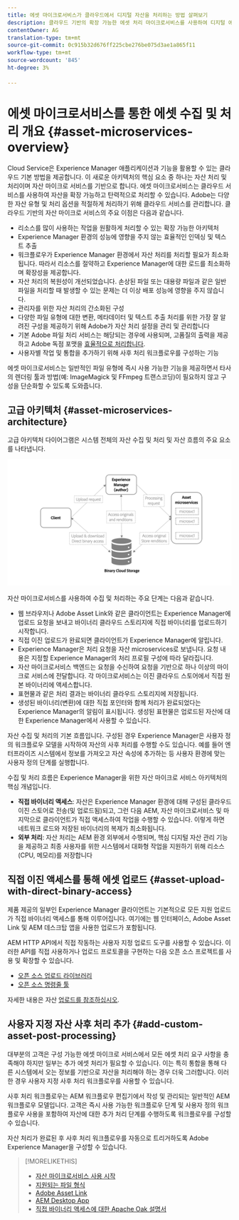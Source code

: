 ```yaml
---
title: 에셋 마이크로서비스가 클라우드에서 디지털 자산을 처리하는 방법 살펴보기
description: 클라우드 기반의 확장 가능한 에셋 처리 마이크로서비스를 사용하여 디지털 에셋을 처리할 수 있습니다.
contentOwner: AG
translation-type: tm+mt
source-git-commit: 0c915b32d676ff225cbe276be075d3ae1a865f11
workflow-type: tm+mt
source-wordcount: '845'
ht-degree: 3%

---
```



# 에셋 마이크로서비스를 통한 에셋 수집 및 처리 개요 {#asset-microservices-overview}

Cloud Service은 Experience Manager 애플리케이션과 기능을 활용할 수 있는 클라우드 기본 방법을 제공합니다. 이 새로운 아키텍처의 핵심 요소 중 하나는 자산 처리 및 처리이며 자산 마이크로 서비스를 기반으로 합니다. 에셋 마이크로서비스는 클라우드 서비스를 사용하여 자산을 확장 가능하고 탄력적으로 처리할 수 있습니다. Adobe는 다양한 자산 유형 및 처리 옵션을 적절하게 처리하기 위해 클라우드 서비스를 관리합니다. 클라우드 기반의 자산 마이크로 서비스의 주요 이점은 다음과 같습니다.

* 리소스를 많이 사용하는 작업을 원활하게 처리할 수 있는 확장 가능한 아키텍처
* Experience Manager 환경의 성능에 영향을 주지 않는 효율적인 인덱싱 및 텍스트 추출
* 워크플로우가 Experience Manager 환경에서 자산 처리를 처리할 필요가 최소화됩니다. 따라서 리소스를 절약하고 Experience Manager에 대한 로드를 최소화하며 확장성을 제공합니다.
* 자산 처리의 복원성이 개선되었습니다. 손상된 파일 또는 대용량 파일과 같은 일반 파일을 처리할 때 발생할 수 있는 문제는 더 이상 배포 성능에 영향을 주지 않습니다.
* 관리자를 위한 자산 처리의 간소화된 구성
* 다양한 파일 유형에 대한 변환, 메타데이터 및 텍스트 추출 처리를 위한 가장 잘 알려진 구성을 제공하기 위해 Adobe가 자산 처리 설정을 관리 및 관리합니다
* 기본 Adobe 파일 처리 서비스는 해당되는 경우에 사용되며, 고품질의 출력을 제공하고 Adobe 독점 포맷을 [효율적으로 처리합니다](file-format-support.md).
* 사용자별 작업 및 통합을 추가하기 위해 사후 처리 워크플로우를 구성하는 기능

에셋 마이크로서비스는 일반적인 파일 유형에 즉시 사용 가능한 기능을 제공하면서 타사의 렌더링 툴과 방법(예: ImageMagick 및 FFmpeg 트랜스코딩)이 필요하지 않고 구성을 단순화할 수 있도록 도와줍니다.

## 고급 아키텍처 {#asset-microservices-architecture}

고급 아키텍처 다이어그램은 시스템 전체의 자산 수집 및 처리 및 자산 흐름의 주요 요소를 나타냅니다.

<!-- Proposed DRAFT diagram for asset microservices overview - see section "Asset processing - high-level diagram" in the PPTX deck

https://adobe-my.sharepoint.com/personal/gklebus_adobe_com/_layouts/15/guestaccess.aspx?guestaccesstoken=jexDC5ZnepXSt6dTPciH66TzckS1BPEfdaZuSgHugL8%3D&docid=2_1ec37f0bd4cc74354b4f481cd420e07fc&rev=1&e=CdgElS
-->

![자산 마이크로서비스를 통한 자산 수집 및](assets/asset-microservices-overview.png "처리자산 마이크로서비스를 사용한 자산 수집 및 처리")

자산 마이크로서비스를 사용하여 수집 및 처리하는 주요 단계는 다음과 같습니다.

* 웹 브라우저나 Adobe Asset Link와 같은 클라이언트는 Experience Manager에 업로드 요청을 보내고 바이너리 클라우드 스토리지에 직접 바이너리를 업로드하기 시작합니다.
* 직접 이진 업로드가 완료되면 클라이언트가 Experience Manager에 알립니다.
* Experience Manager은 처리 요청을 자산 microservices로 보냅니다. 요청 내용은 지정할 Experience Manager의 처리 프로필 구성에 따라 달라집니다.
* 자산 마이크로서비스 백엔드는 요청을 수신하여 요청을 기반으로 하나 이상의 마이크로 서비스에 전달합니다. 각 마이크로서비스는 이진 클라우드 스토어에서 직접 원본 바이너리에 액세스합니다.
* 표현물과 같은 처리 결과는 바이너리 클라우드 스토리지에 저장됩니다.
* 생성된 바이너리(변환)에 대한 직접 포인터와 함께 처리가 완료되었다는 Experience Manager의 알림이 표시됩니다. 생성된 표현물은 업로드된 자산에 대한 Experience Manager에서 사용할 수 있습니다.

자산 수집 및 처리의 기본 흐름입니다. 구성된 경우 Experience Manager은 사용자 정의 워크플로우 모델을 시작하여 자산의 사후 처리를 수행할 수도 있습니다. 예를 들어 엔터프라이즈 시스템에서 정보를 가져오고 자산 속성에 추가하는 등 사용자 환경에 맞는 사용자 정의 단계를 실행합니다.

수집 및 처리 흐름은 Experience Manager을 위한 자산 마이크로 서비스 아키텍처의 핵심 개념입니다.

* **직접 바이너리 액세스**: 자산은 Experience Manager 환경에 대해 구성된 클라우드 이진 스토어로 전송(및 업로드됨)되고, 그런 다음 AEM, 자산 마이크로서비스 및 마지막으로 클라이언트가 직접 액세스하여 작업을 수행할 수 있습니다. 이렇게 하면 네트워크 로드와 저장된 바이너리의 복제가 최소화됩니다.
* **외부 처리**: 자산 처리는 AEM 환경 외부에서 수행되며, 핵심 디지털 자산 관리 기능을 제공하고 최종 사용자를 위한 시스템에서 대화형 작업을 지원하기 위해 리소스(CPU, 메모리)를 저장합니다

## 직접 이진 액세스를 통해 에셋 업로드 {#asset-upload-with-direct-binary-access}

제품 제공의 일부인 Experience Manager 클라이언트는 기본적으로 모든 지원 업로드가 직접 바이너리 액세스를 통해 이루어집니다. 여기에는 웹 인터페이스, Adobe Asset Link 및 AEM 데스크탑 앱을 사용한 업로드가 포함됩니다.

AEM HTTP API에서 직접 작동하는 사용자 지정 업로드 도구를 사용할 수 있습니다. 이러한 API를 직접 사용하거나 업로드 프로토콜을 구현하는 다음 오픈 소스 프로젝트를 사용 및 확장할 수 있습니다.

* [오픈 소스 업로드 라이브러리](https://github.com/adobe/aem-upload)
* [오픈 소스 명령줄 툴](https://github.com/adobe/aio-cli-plugin-aem)

자세한 내용은 자산 [업로드를 참조하십시오](add-assets.md).

## 사용자 지정 자산 사후 처리 추가 {#add-custom-asset-post-processing}

대부분의 고객은 구성 가능한 에셋 마이크로 서비스에서 모든 에셋 처리 요구 사항을 충족해야 하지만 일부는 추가 에셋 처리가 필요할 수 있습니다. 이는 특히 통합을 통해 다른 시스템에서 오는 정보를 기반으로 자산을 처리해야 하는 경우 더욱 그러합니다. 이러한 경우 사용자 지정 사후 처리 워크플로우를 사용할 수 있습니다.

사후 처리 워크플로우는 AEM 워크플로우 편집기에서 작성 및 관리되는 일반적인 AEM 워크플로우 모델입니다. 고객은 즉시 사용 가능한 워크플로우 단계 및 사용자 정의 워크플로우 사용을 포함하여 자산에 대한 추가 처리 단계를 수행하도록 워크플로우를 구성할 수 있습니다.

자산 처리가 완료된 후 사후 처리 워크플로우를 자동으로 트리거하도록 Adobe Experience Manager을 구성할 수 있습니다.

<!-- TBD asgupta, Engg: Create some asset-microservices-data-flow-diagram.
-->

>[!MORELIKETHIS]
>
>* [자산 마이크로서비스 사용 시작](asset-microservices-configure-and-use.md)
>* [지원되는 파일 형식](file-format-support.md)
>* [Adobe Asset Link](https://helpx.adobe.com/kr/enterprise/using/adobe-asset-link.html)
>* [AEM Desktop App](https://docs.adobe.com/content/help/ko-KR/experience-manager-desktop-app/using/introduction.html)
>* [직접 바이너리 액세스에 대한 Apache Oak 설명서](https://jackrabbit.apache.org/oak/docs/features/direct-binary-access.html)

